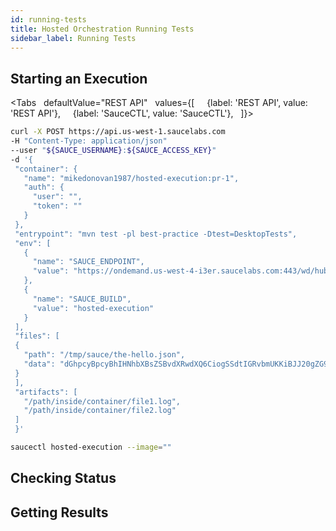 ```yaml
---
id: running-tests
title: Hosted Orchestration Running Tests
sidebar_label: Running Tests
---
```


## Starting an Execution

<Tabs
     defaultValue="REST API"
     values={[
       {label: 'REST API', value: 'REST API'},
       {label: 'SauceCTL', value: 'SauceCTL'},
     ]}>

   <TabItem value="REST API">

   ```bash
   curl -X POST https://api.us-west-1.saucelabs.com
   -H "Content-Type: application/json" 
   --user "${SAUCE_USERNAME}:${SAUCE_ACCESS_KEY}"
   -d '{
    "container": {
      "name": "mikedonovan1987/hosted-execution:pr-1",
      "auth": { 
        "user": "",
        "token": ""
      }
    },
    "entrypoint": "mvn test -pl best-practice -Dtest=DesktopTests",
    "env": [
      {
        "name": "SAUCE_ENDPOINT",
        "value": "https://ondemand.us-west-4-i3er.saucelabs.com:443/wd/hub"
      },
      {
        "name": "SAUCE_BUILD",
        "value": "hosted-execution"
      }
    ],
    "files": [
    {
      "path": "/tmp/sauce/the-hello.json",
      "data": "dGhpcyBpcyBhIHNhbXBsZSBvdXRwdXQ6CiogSSdtIGRvbmUKKiBJJ20gZG9uZSB0b28KKiBwcmV0dHkgYXdlc29tZQ=="
    }
    ],
    "artifacts": [
      "/path/inside/container/file1.log",
      "/path/inside/container/file2.log"
    ]
    }'
   ```

   </TabItem>
   <TabItem value="SauceCTL">

   ```bash
   saucectl hosted-execution --image=""
   ```

   </TabItem>
   </Tabs>

   ## Checking Status

   ## Getting Results